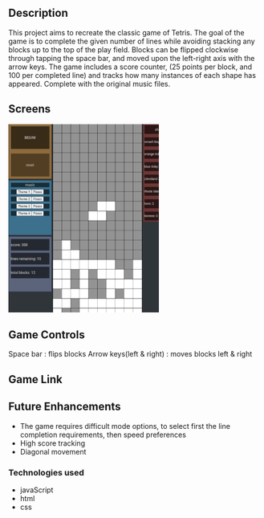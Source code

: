 
## Description
This project aims to recreate the classic game of Tetris. The goal of the game is to complete the given number of lines while avoiding stacking any blocks up to the top of the play field. Blocks can be flipped clockwise through tapping the space bar, and moved upon the left-right axis with the arrow keys. The game includes a score counter, (25 points per block, and 100 per completed line) and tracks how many instances of each shape has appeared. Complete with the original music files. 

## Screens
![meow](images/ss2.png "Tetris")


## Game Controls
Space bar : flips blocks
Arrow keys(left & right) : moves blocks left & right

## Game Link


## Future Enhancements
* The game requires difficult mode options, to select first the line completion requirements, then speed preferences
* High score tracking
* Diagonal movement

### Technologies used
* javaScript
* html 
* css
